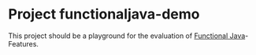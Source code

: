# Project functionaljava-demo

This project should be a playground for the evaluation of [Functional Java](http://www.functionaljava.org/)-Features.
